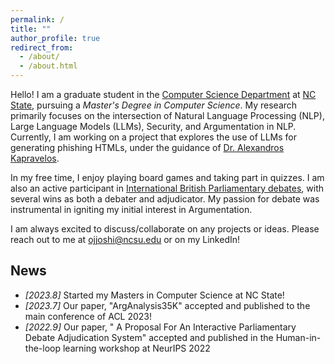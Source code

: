 ```yaml
---
permalink: /
title: ""
author_profile: true
redirect_from: 
  - /about/
  - /about.html
---
```

Hello! I am a graduate student in the [Computer Science Department](https://www.csc.ncsu.edu/) at [NC State](https://www.ncsu.edu/), pursuing a *Master's Degree in Computer Science*. My research primarily focuses on the intersection of Natural Language Processing (NLP), Large Language Models (LLMs), Security, and Argumentation in NLP. Currently, I am working on a project that explores the use of LLMs for generating phishing HTMLs, under the guidance of [Dr. Alexandros Kapravelos](https://kapravelos.com/).

In my free time, I enjoy playing board games and taking part in quizzes. I am also an active participant in [International British Parliamentary debates](/files/Debate_Resume_Omkar.pdf), with several wins as both a debater and adjudicator. My passion for debate was instrumental in igniting my initial interest in Argumentation.

I am always excited to discuss/collaborate on any projects or ideas. Please reach out to me at ojjoshi@ncsu.edu or on my LinkedIn!


## News
* *[2023.8]* Started my Masters in Computer Science at NC State!
* *[2023.7]* Our paper, "ArgAnalysis35K" accepted and published to the main conference of ACL 2023!
* *[2022.9]* Our paper, "	A Proposal For An Interactive Parliamentary Debate Adjudication System" accepted and published in the Human-in-the-loop learning workshop at NeurIPS 2022